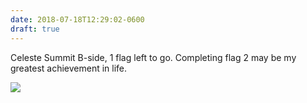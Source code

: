 ```yaml
---
date: 2018-07-18T12:29:02-0600
draft: true
---
```




Celeste Summit B-side, 1 flag left to go. Completing flag 2 may be my greatest achievement in life.

![](/images/2018/8b7abdb591.jpg)



